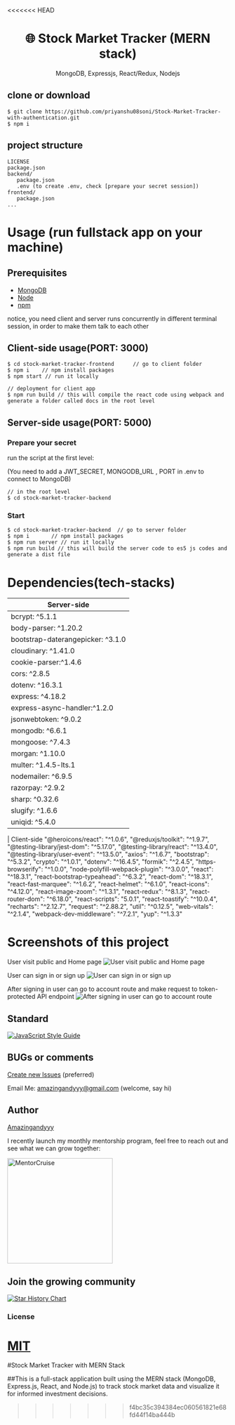 <<<<<<< HEAD
<h1 align="center">
🌐 Stock Market Tracker (MERN stack) 
</h1>
<p align="center">
MongoDB, Expressjs, React/Redux, Nodejs
</p>

## clone or download
```terminal
$ git clone https://github.com/priyanshu08soni/Stock-Market-Tracker-with-authentication.git
$ npm i
```

## project structure
```terminal
LICENSE
package.json
backend/
   package.json
   .env (to create .env, check [prepare your secret session])
frontend/
   package.json
...
```

# Usage (run fullstack app on your machine)

## Prerequisites
- [MongoDB](https://gist.github.com/nrollr/9f523ae17ecdbb50311980503409aeb3)
- [Node](https://nodejs.org/en/download/)
- [npm](https://nodejs.org/en/download/package-manager/)

notice, you need client and server runs concurrently in different terminal session, in order to make them talk to each other

## Client-side usage(PORT: 3000)
```terminal
$ cd stock-market-tracker-frontend      // go to client folder
$ npm i    // npm install packages
$ npm start // run it locally

// deployment for client app
$ npm run build // this will compile the react code using webpack and generate a folder called docs in the root level
```

## Server-side usage(PORT: 5000)

### Prepare your secret

run the script at the first level:

(You need to add a JWT_SECRET, MONGODB_URL , PORT in .env to connect to MongoDB)

```
// in the root level
$ cd stock-market-tracker-backend
```

### Start

```terminal
$ cd stock-market-tracker-backend  // go to server folder
$ npm i       // npm install packages
$ npm run server // run it locally
$ npm run build // this will build the server code to es5 js codes and generate a dist file
```

# Dependencies(tech-stacks)
| Server-side
| ---
   | bcrypt: ^5.1.1
   | body-parser: ^1.20.2
   | bootstrap-daterangepicker: ^3.1.0
   | cloudinary: ^1.41.0
   | cookie-parser:^1.4.6
   | cors: ^2.8.5
   | dotenv: ^16.3.1
   | express: ^4.18.2
   | express-async-handler:^1.2.0
   | jsonwebtoken: ^9.0.2
   | mongodb: ^6.6.1
   | mongoose: ^7.4.3
   | morgan: ^1.10.0
   | multer: ^1.4.5-lts.1
   | nodemailer: ^6.9.5
   | razorpay: ^2.9.2
   | sharp: ^0.32.6
   | slugify: ^1.6.6
   | uniqid: ^5.4.0

| Client-side
   "@heroicons/react": "^1.0.6",
    "@reduxjs/toolkit": "^1.9.7",
    "@testing-library/jest-dom": "^5.17.0",
    "@testing-library/react": "^13.4.0",
    "@testing-library/user-event": "^13.5.0",
    "axios": "^1.6.7",
    "bootstrap": "^5.3.2",
    "crypto": "^1.0.1",
    "dotenv": "^16.4.5",
    "formik": "^2.4.5",
    "https-browserify": "^1.0.0",
    "node-polyfill-webpack-plugin": "^3.0.0",
    "react": "^18.3.1",
    "react-bootstrap-typeahead": "^6.3.2",
    "react-dom": "^18.3.1",
    "react-fast-marquee": "^1.6.2",
    "react-helmet": "^6.1.0",
    "react-icons": "^4.12.0",
    "react-image-zoom": "^1.3.1",
    "react-redux": "^8.1.3",
    "react-router-dom": "^6.18.0",
    "react-scripts": "5.0.1",
    "react-toastify": "^10.0.4",
    "recharts": "^2.12.7",
    "request": "^2.88.2",
    "util": "^0.12.5",
    "web-vitals": "^2.1.4",
    "webpack-dev-middleware": "^7.2.1",
    "yup": "^1.3.3"
   
# Screenshots of this project

User visit public and Home page
![User visit public and Home page](http://i.imgur.com/ORCGHHY.png)

User can sign in or sign up
![User can sign in or sign up](http://i.imgur.com/rrmbU5I.png)

After signing in user can go to account route and make request to token-protected API endpoint
![After signing in user can go to account route](http://i.imgur.com/FzLB51u.png)

## Standard

[![JavaScript Style Guide](https://cdn.rawgit.com/standard/standard/master/badge.svg)](https://github.com/standard/standard)

## BUGs or comments

[Create new Issues](https://github.com/amazingandyyy/mern/issues) (preferred)

Email Me: amazingandyyy@gmail.com (welcome, say hi)

## Author
[Amazingandyyy](https://amazingandyyy.com)

I recently launch my monthly mentorship program, feel free to reach out and see what we can grow together:

<a href="https://mentorcruise.com/mentor/andychen/"> <img src="https://cdn.mentorcruise.com/img/banner/fire-sm.svg" width="240" alt="MentorCruise"> </a>

## Join the growing community

[![Star History Chart](https://api.star-history.com/svg?repos=amazingandyyy/mern&type=Date)](https://star-history.com/#amazingandyyy/mern&Date)


### License
[MIT](https://github.com/amazingandyyy/mern/blob/master/LICENSE)
=======
#Stock Market Tracker with MERN Stack

##This is a full-stack application built using the MERN stack (MongoDB, Express.js, React, and Node.js) to track stock market data and visualize it for informed investment decisions.

>>>>>>> f4bc35c394384ec060561821e68fd44f14ba444b
